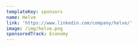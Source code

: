 ```yaml
---
templateKey: sponsors
name: Helve
link: 'https://www.linkedin.com/company/helve/'
image: /img/helve.png
sponsoredTrack: Economy
---
```


